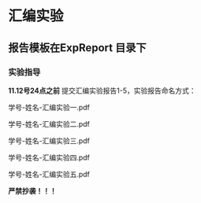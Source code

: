 # 汇编实验

## 报告模板在ExpReport 目录下

### 实验指导




**11.12号24点之前** 提交汇编实验报告1-5，实验报告命名方式：


学号-姓名-汇编实验一.pdf   

学号-姓名-汇编实验二.pdf  

学号-姓名-汇编实验三.pdf 

学号-姓名-汇编实验四.pdf  

学号-姓名-汇编实验五.pdf


**严禁抄袭！！！**

